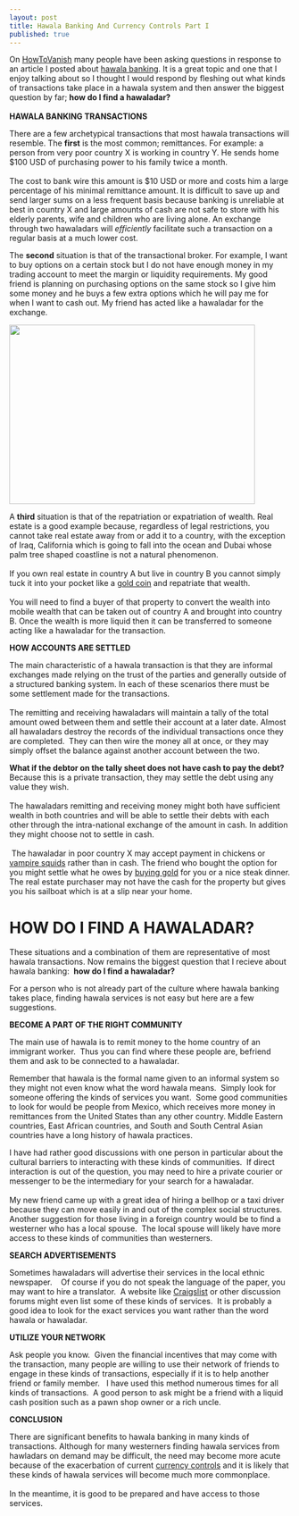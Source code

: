 ```yaml
---
layout: post
title: Hawala Banking And Currency Controls Part I
published: true
---
```

<p>On <a title="how to vanish" href="http://www.howtovanish.com" target="_blank">HowToVanish</a> many people have been asking questions in response to an article I posted about <a title="Hawala Banking" href="http://www.howtovanish.com/2009/09/modern-hawala/" target="_blank">hawala banking</a>.  It is a great topic and one that I enjoy talking about so I thought I would respond by fleshing out what kinds of transactions take place in a hawala system and then answer the biggest question by far; <strong>how do I find a hawaladar?</strong><br />
<strong><br />
HAWALA BANKING TRANSACTIONS</strong></p>
<p>There are a few archetypical transactions that most hawala transactions will resemble. The <strong>first</strong> is the most common; remittances. For example: a person from very poor country X is working in country Y. He sends home $100 USD of purchasing power to his family twice a month.<br/><br/> The cost to bank wire this amount is $10 USD or more and costs him a large percentage of his minimal remittance amount. It is difficult to save up and send larger sums on a less frequent basis because banking is unreliable at best in country X and large amounts of cash are not safe to store with his elderly parents, wife and children who are living alone. An exchange through two hawaladars will <em>efficiently</em> facilitate such a transaction on a regular basis at a much lower cost.</p>
<p>The <strong>second</strong> situation is that of the transactional broker. For example, I want to buy options on a certain stock but I do not have enough money in my trading account to meet the margin or liquidity requirements. My good friend is planning on purchasing options on the same stock so I give him some money and he buys a few extra options which he will pay me for when I want to cash out. My friend has acted like a hawaladar for the exchange.</p>
<p><img class="aligncenter" title="Dubia Palm" src="{{ site.baseurl }}/images/dubai-palm-jumeira.jpg" alt="" width="440" height="321" /></p>
<p>A <strong>third</strong> situation is that of the repatriation or expatriation of wealth. Real estate is a good example because, regardless of legal restrictions, you cannot take real estate away from or add it to a country, with the exception of Iraq, California which is going to fall into the ocean and Dubai whose palm tree shaped coastline is not a natural phenomenon.<br/><br/> If you own real estate in country A but live in country B you cannot simply tuck it into your pocket like a <a title="gold coins" href="http://www.how-to-buy-gold-safely.com/2009/07/investing-in-gold-coins/" target="_blank">gold coin</a> and repatriate that wealth. <br/><br/>You will need to find a buyer of that property to convert the wealth into mobile wealth that can be taken out of country A and brought into country B. Once the wealth is more liquid then it can be transferred to someone acting like a hawaladar for the transaction.</p>
<p><strong>HOW ACCOUNTS ARE SETTLED</strong></p>
<p>The main characteristic of a hawala transaction is that they are informal exchanges made relying on the trust of the parties and generally outside of a structured banking system.  In each of these scenarios there must be some settlement made for the transactions. <br/><br/>The remitting and receiving hawaladars will maintain a tally of the total amount owed between them and settle their account at a later date. Almost all hawaladars destroy the records of the individual transactions once they are completed.  They can then wire the money all at once, or they may simply offset the balance against another account between the two.</p>
<p><strong>What if the debtor on the tally sheet does not have cash to pay the debt?</strong> Because this is a private transaction, they may settle the debt using any value they wish.<br/><br/> The hawaladars remitting and receiving money might both have sufficient wealth in both countries and will be able to settle their debts with each other through the intra-national exchange of the amount in cash. In addition they might choose not to settle in cash.<br/><br/>  The hawaladar in poor country X may accept payment in chickens or <a title="vampire squids" href="http://www.runtogold.com/2009/11/starving-the-vampire-squids/" target="_blank">vampire squids</a> rather than in cash. The friend who bought the option for you might settle what he owes by <a title="buying gold" href="http://www.runtogold.com/how-to-buy-gold-or-silver/" target="_blank">buying gold</a> for you or a nice steak dinner. The real estate purchaser may not have the cash for the property but gives you his sailboat which is at a slip near your home.</p>
<h1><strong>HOW DO I FIND A HAWALADAR?</strong></h1>
<p>These situations and a combination of them are representative of most hawala transactions. Now remains the biggest question that I recieve about hawala banking:  <strong>how do I find a hawaladar?</strong></p>
<p>For a person who is not already part of the culture where hawala banking takes place, finding hawala services is not easy but here are a few suggestions.</p>
<p><strong>BECOME A PART OF THE RIGHT COMMUNITY</strong></p>
<p>The main use of hawala is to remit money to the home country of an immigrant worker.  Thus you can find where these people are, befriend them and ask to be connected to a hawaladar.</p>
<p>Remember that hawala is the formal name given to an informal system so they might not even know what the word hawala means.  Simply look for someone offering the kinds of services you want.  Some good communities to look for would be people from Mexico, which receives more money in remittances from the United States than any other country.  Middle Eastern countries, East African countries, and South and South Central Asian countries have a long history of hawala practices.</p>
<p>I have had rather good discussions with one person in particular about the cultural barriers to interacting with these kinds of communities.  If direct interaction is out of the question, you may need to hire a private courier or messenger to be the intermediary for your search for a hawaladar. <br/><br/> My new friend came up with a great idea of hiring a bellhop or a taxi driver because they can move easily in and out of the complex social structures.  Another suggestion for those living in a foreign country would be to find a westerner who has a local spouse.  The local spouse will likely have more access to these kinds of communities than westerners.</p>
<p><strong>SEARCH ADVERTISEMENTS</strong></p>
<p>Sometimes hawaladars will advertise their services in the local ethnic newspaper.    Of course if you do not speak the language of the paper, you may want to hire a translator.  A website like <a title="craigslist" href="http://www.craigslist.org" target="_blank">Craigslist</a> or other discussion forums might even list some of these kinds of services.  It is probably a good idea to look for the exact services you want rather than the word hawala or hawaladar.</p>
<p><strong>UTILIZE YOUR NETWORK</strong></p>
<p>Ask people you know.  Given the financial incentives that may come with the transaction, many people are willing to use their network of friends to engage in these kinds of transactions, especially if it is to help another friend or family member.   I have used this method numerous times for all kinds of transactions.  A good person to ask might be a friend with a liquid cash position such as a pawn shop owner or a rich uncle.</p>
<p><strong>CONCLUSION</strong></p>
<p>There are significant benefits to hawala banking in many kinds of transactions.  Although for many westerners finding hawala services from hawladars on demand may be difficult, the need may become more acute because of the exacerbation of current <a title="currency controls" href="http://www.runtogold.com/2009/06/current-dollar-currency-controls/" target="_blank">currency controls</a> and it is likely that these kinds of hawala services will become much more commonplace. <br/><br/> In the meantime, it is good to be prepared and have access to those services.</p>
